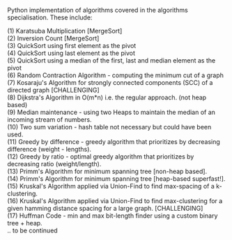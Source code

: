 Python implementation of algorithms covered in the algorithms specialisation. These include:<br>  

(1) Karatsuba Multiplication [MergeSort]<br>
(2) Inversion Count [MergeSort]<br>
(3) QuickSort using first element as the pivot<br>
(4) QuickSort using last element as the pivot<br>
(5) QuickSort using a median of the first, last and median element as the pivot<br>
(6) Random Contraction Algorithm - computing the minimum cut of a graph <br>
(7) Kosaraju's Algorithm for strongly connected components (SCC) of a directed graph [CHALLENGING] <br>
(8) Dijkstra's Algorithm in O(m*n) i.e. the regular approach. (not heap based)<br>
(9) Median maintenance - using two Heaps to maintain the median of an incoming stream of numbers. <br>
(10) Two sum variation - hash table not necessary but could have been used. <br>
(11) Greedy by difference - greedy algorithm that prioritizes by decreasing difference (weight - lengths). <br>
(12) Greedy by ratio - optimal greedy algorithm that prioritizes by decreasing ratio (weight/length). <br> 
(13) Primm's Algorithm for minimum spanning tree [non-heap based]. <br> 
(14) Primm's Algorithm for minimum spanning tree [heap-based superfast!]. <br>
(15) Kruskal's Algorithm applied via Union-Find to find max-spacing of a k-clustering. <br>
(16) Kruskal's Algorithm applied via Union-Find to find max-clustering for a given hamming distance spacing for a large graph. [CHALLENGING] <br> 
(17) Huffman Code - min and max bit-length finder using a custom binary tree + heap. <br> 
.. to be continued
